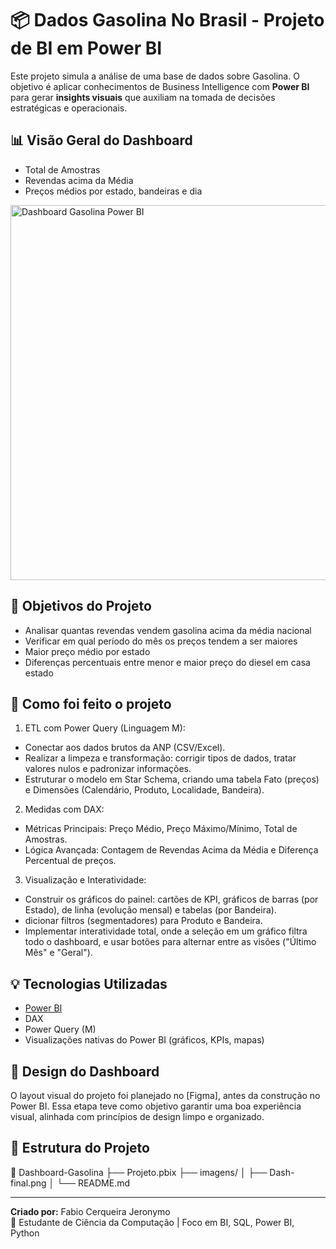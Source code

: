 # 📦 Dados Gasolina No Brasil - Projeto de BI em Power BI

Este projeto simula a análise de uma base de dados sobre Gasolina. O objetivo é aplicar conhecimentos de Business Intelligence com **Power BI** para gerar **insights visuais** que auxiliam na tomada de decisões estratégicas e operacionais.

## 📊 Visão Geral do Dashboard

- Total de Amostras
- Revendas acima da Média
- Preços médios por estado, bandeiras e dia

<img src="imagens/Dash-final.jpg" alt="Dashboard Gasolina Power BI" width="600"/>

## 🧠 Objetivos do Projeto

- Analisar quantas revendas vendem gasolina acima da média nacional
- Verificar em qual período do mês os preços tendem a ser maiores
- Maior preço médio por estado
- Diferenças percentuais entre menor e maior preço do diesel em casa estado

## 🧩 Como foi feito o projeto

1. ETL com Power Query (Linguagem M):
- Conectar aos dados brutos da ANP (CSV/Excel).
- Realizar a limpeza e transformação: corrigir tipos de dados, tratar valores nulos e padronizar informações.
- Estruturar o modelo em Star Schema, criando uma tabela Fato (preços) e Dimensões (Calendário, Produto, Localidade, Bandeira).

2. Medidas com DAX:
- Métricas Principais: Preço Médio, Preço Máximo/Mínimo, Total de Amostras.
- Lógica Avançada: Contagem de Revendas Acima da Média e Diferença Percentual de preços.

3. Visualização e Interatividade:
- Construir os gráficos do painel: cartões de KPI, gráficos de barras (por Estado), de linha (evolução mensal) e tabelas (por Bandeira).
- dicionar filtros (segmentadores) para Produto e Bandeira.
- Implementar interatividade total, onde a seleção em um gráfico filtra todo o dashboard, e usar botões para alternar entre as visões ("Último Mês" e "Geral").

## 💡 Tecnologias Utilizadas

- [Power BI](https://powerbi.microsoft.com/)
- DAX
- Power Query (M)
- Visualizações nativas do Power BI (gráficos, KPIs, mapas)
  
## 🎨 Design do Dashboard

O layout visual do projeto foi planejado no [Figma], antes da construção no Power BI. 
Essa etapa teve como objetivo garantir uma boa experiência visual, alinhada com princípios de design limpo e organizado.

## 📁 Estrutura do Projeto

📂 Dashboard-Gasolina
├── Projeto.pbix 
├── imagens/ 
│ ├── Dash-final.png
│ 
└── README.md

---

**Criado por:** Fabio Cerqueira Jeronymo  
💼 Estudante de Ciência da Computação | Foco em BI, SQL, Power BI, Python  

